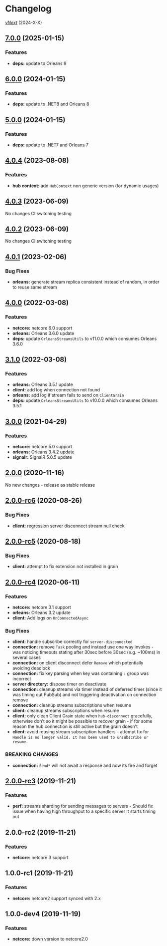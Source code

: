 # Changelog

[_vNext_](https://github.com/sketch7/SignalR.Orleans/compare/1.0.0...1.1.0) (2024-X-X)

## [7.0.0](https://github.com/sketch7/SignalR.Orleans/compare/6.0.0...7.0.0) (2025-01-15)

### Features

- **deps:** update to Orleans 9

## [6.0.0](https://github.com/sketch7/SignalR.Orleans/compare/5.0.0...6.0.0) (2024-01-15)

### Features

- **deps:** update to .NET8 and Orleans 8

## [5.0.0](https://github.com/sketch7/SignalR.Orleans/compare/4.0.4...5.0.0) (2024-01-15)

### Features

- **deps:** update to .NET7 and Orleans 7

## [4.0.4](https://github.com/sketch7/SignalR.Orleans/compare/4.0.3...4.0.4) (2023-08-08)

### Features

- **hub context:** add `HubContext` non generic version (for dynamic usages)

## [4.0.3](https://github.com/sketch7/SignalR.Orleans/compare/4.0.2...4.0.3) (2023-06-09)
No changes CI switching testing

## [4.0.2](https://github.com/sketch7/SignalR.Orleans/compare/4.0.1...4.0.2) (2023-06-09)
No changes CI switching testing

## [4.0.1](https://github.com/sketch7/SignalR.Orleans/compare/4.0.0...4.0.1) (2023-02-06)

### Bug Fixes

- **orleans:** generate stream replica consistent instead of random, in order to reuse same stream

## [4.0.0](https://github.com/sketch7/SignalR.Orleans/compare/3.1.0...4.0.0) (2022-03-08)

### Features

- **netcore:** netcore 6.0 support
- **orleans:** Orleans 3.6.0 update
- **deps:** update `OrleansStreamsUtils` to v11.0.0 which consumes Orleans 3.6.0

## [3.1.0](https://github.com/sketch7/SignalR.Orleans/compare/3.0.0...3.1.0) (2022-03-08)

### Features

- **orleans:** Orleans 3.5.1 update
- **client:** add log when connection not found
- **orleans:** add log if stream fails to send on `ClientGrain`
- **deps:** update `OrleansStreamsUtils` to v10.0.0 which consumes Orleans 3.5.1

## [3.0.0](https://github.com/sketch7/SignalR.Orleans/compare/2.0.0...3.0.0) (2021-04-29)

### Features

- **netcore:** netcore 5.0 support
- **orleans:** Orleans 3.4.2 update
- **signalr:** SignalR 5.0.5 update

## [2.0.0](https://github.com/sketch7/SignalR.Orleans/compare/2.0.0-rc6...2.0.0) (2020-11-16)
No new changes - release as stable release

## [2.0.0-rc6](https://github.com/sketch7/SignalR.Orleans/compare/2.0.0-rc5...2.0.0-rc6) (2020-08-26)

### Bug Fixes

- **client:** regression server disconnect stream null check

## [2.0.0-rc5](https://github.com/sketch7/SignalR.Orleans/compare/2.0.0-rc4...2.0.0-rc5) (2020-08-18)

### Bug Fixes

- **client:** attempt to fix extension not installed in grain

## [2.0.0-rc4](https://github.com/sketch7/SignalR.Orleans/compare/2.0.0-rc3...2.0.0-rc4) (2020-06-11)

### Features

- **netcore:** netcore 3.1 support
- **orleans:** Orleans 3.2 update
- **client:** Add logs on `OnConnectedAsync`

### Bug Fixes

- **client:** handle subscribe correctly for `server-disconnected`
- **connection:** remove `Task` pooling and instead use one way invokes - was noticing timeouts stating after 30sec before 30sec (e.g. ~100ms) in several cases
- **connection:** on client disconnect defer `Remove` which potentially avoiding deadlock
- **connection:** fix key parsing when key was containing `:` group was incorrect
- **server directory:** dispose timer on deactivate
- **connection:** cleanup streams via timer instead of deferred timer (since it was timing out PubSub) and not triggering deactivation on connection remove
- **connection:** cleanup streams subscriptions when resume
- **client:** cleanup streams subscriptions when resume
- **client:** only clean Client Grain state when `hub-disconnect` gracefully, otherwise don't so it might be possible to recover grain - if for some reason the hub connection is still active but the grain doesn't
- **client:** avoid reusing stream subscription handlers - attempt fix for `Handle is no longer valid. It has been used to unsubscribe or resume.`

### BREAKING CHANGES

- **connection:** `Send*` will not await a response and now its fire and forget

## [2.0.0-rc3](https://github.com/sketch7/SignalR.Orleans/compare/2.0.0-rc2...2.0.0-rc3) (2019-11-21)

### Features

- **perf:** streams sharding for sending messages to servers - Should fix issue when having high throughput to a specific server it starts timing out

## 2.0.0-rc2 (2019-11-21)

### Features

- **netcore:** netcore 3 support

## 1.0.0-rc1 (2019-11-21)

### Features

- **netcore:** netcore2 support synced with 2.x

## 1.0.0-dev4 (2019-11-19)

### Features

- **netcore:** down version to netcore2.0